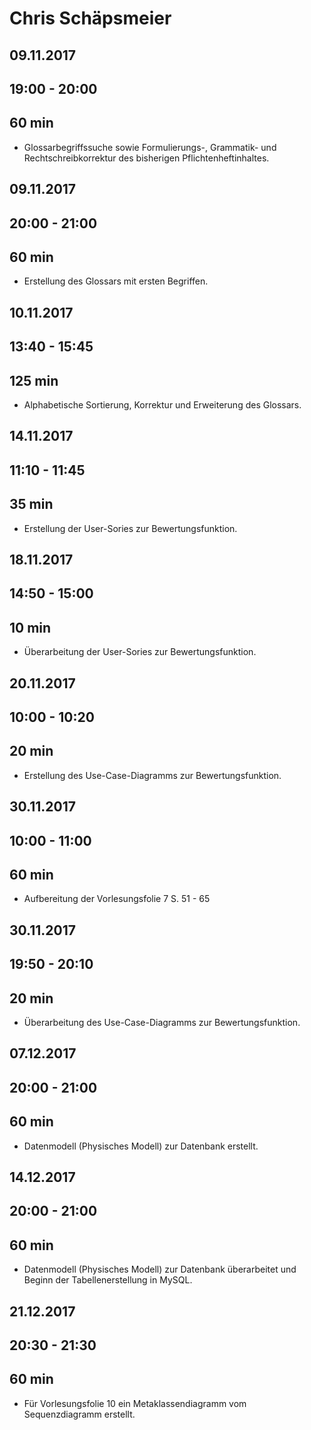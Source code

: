 # Chris Schäpsmeier

## 09.11.2017
## 19:00 - 20:00
## 60 min

* Glossarbegriffssuche sowie Formulierungs-, Grammatik- und Rechtschreibkorrektur des bisherigen Pflichtenheftinhaltes.

## 09.11.2017
## 20:00 - 21:00
## 60 min

* Erstellung des Glossars mit ersten Begriffen.

## 10.11.2017
## 13:40 - 15:45
## 125 min

* Alphabetische Sortierung, Korrektur und Erweiterung des Glossars.

## 14.11.2017
## 11:10 - 11:45
## 35 min

* Erstellung der User-Sories zur Bewertungsfunktion.

## 18.11.2017
## 14:50 - 15:00
## 10 min

* Überarbeitung der User-Sories zur Bewertungsfunktion.

## 20.11.2017
## 10:00 - 10:20
## 20 min

* Erstellung des Use-Case-Diagramms zur Bewertungsfunktion.

## 30.11.2017
## 10:00 - 11:00
## 60 min

* Aufbereitung der Vorlesungsfolie 7 S. 51 - 65

## 30.11.2017
## 19:50 - 20:10
## 20 min

* Überarbeitung des Use-Case-Diagramms zur Bewertungsfunktion.

## 07.12.2017
## 20:00 - 21:00
## 60 min

* Datenmodell (Physisches Modell) zur Datenbank erstellt.

## 14.12.2017
## 20:00 - 21:00
## 60 min

* Datenmodell (Physisches Modell) zur Datenbank überarbeitet und Beginn der Tabellenerstellung in MySQL.

## 21.12.2017
## 20:30 - 21:30
## 60 min

* Für Vorlesungsfolie 10 ein Metaklassendiagramm vom Sequenzdiagramm erstellt.